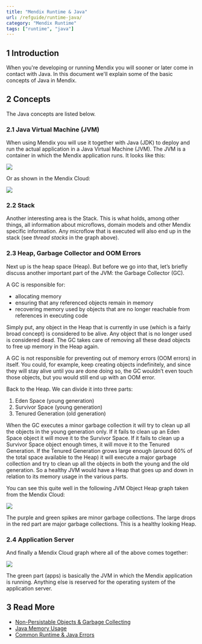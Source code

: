 ```yaml
---
title: "Mendix Runtime & Java"
url: /refguide/runtime-java/
category: "Mendix Runtime"
tags: ["runtime", "java"]
---
```


## 1 Introduction
When you're developing or running Mendix you will sooner or later come in contact with Java. In this document we'll explain some of the basic concepts of Java in Mendix.

## 2 Concepts
The Java concepts are listed below.

### 2.1 Java Virtual Machine (JVM)
When using Mendix you will use it together with Java (JDK) to deploy and run the actual application in a Java Virtual Machine (JVM). The JVM is a container in which the Mendix application runs. It looks like this:

![](/attachments/refguide/runtime/runtime-java/2.jpg)

Or as shown in the Mendix Cloud:

![](/attachments/refguide/runtime/runtime-java/4.jpg)

### 2.2 Stack

Another interesting area is the Stack. This is what holds, among other things, all information about microflows, domain models and other Mendix specific information. Any microflow that is executed will also end up in the stack (see *thread stacks* in the graph above).

### 2.3 Heap, Garbage Collector and OOM Errors

Next up is the heap space (Heap). But before we go into that, let’s briefly discuss another important part of the JVM: the Garbage Collector (GC).

A GC is responsible for:

*   allocating memory
*   ensuring that any referenced objects remain in memory
*   recovering memory used by objects that are no longer reachable from references in executing code

Simply put, any object in the Heap that is currently in use (which is a fairly broad concept) is considered to be alive. Any object that is no longer used is considered dead. The GC takes care of removing all these dead objects to free up memory in the Heap again.

A GC is not responsible for preventing out of memory errors (OOM errors) in itself. You could, for example, keep creating objects indefinitely, and since they will stay alive until you are done doing so, the GC wouldn’t even touch those objects, but you would still end up with an OOM error.

Back to the Heap. We can divide it into three parts:

1.  Eden Space (young generation)
2.  Survivor Space (young generation)
3.  Tenured Generation (old generation)

When the GC executes a minor garbage collection it will try to clean up all the objects in the young generation only. If it fails to clean up an Eden Space object it will move it to the Survivor Space. If it fails to clean up a Survivor Space object enough times, it will move it to the Tenured Generation. If the Tenured Generation grows large enough (around 60% of the total space available to the Heap) it will execute a major garbage collection and try to clean up all the objects in both the young and the old generation. So a healthy JVM would have a Heap that goes up and down in relation to its memory usage in the various parts.

You can see this quite well in the following JVM Object Heap graph taken from the Mendix Cloud:

![](/attachments/refguide/runtime/runtime-java/5.jpg)

The purple and green spikes are minor garbage collections. The large drops in the red part are major garbage collections. This is a healthy looking Heap.

### 2.4 Application Server

And finally a Mendix Cloud graph where all of the above comes together:

![](/attachments/refguide/runtime/runtime-java/6.jpg)

The green part (apps) is basically the JVM in which the Mendix application is running. Anything else is reserved for the operating system of the application server.

## 3 Read More

* [Non-Persistable Objects & Garbage Collecting](/refguide/transient-objects-garbage-collecting/)
* [Java Memory Usage](/refguide/java-memory-usage/)
* [Common Runtime & Java Errors](/refguide/runtime-java-errors/)

